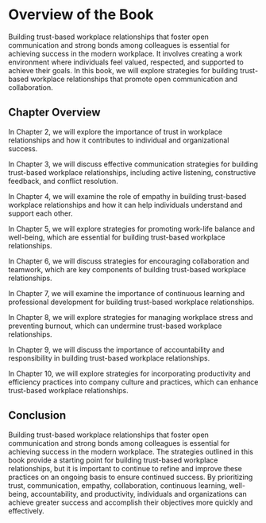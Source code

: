 Overview of the Book
=============================================

Building trust-based workplace relationships that foster open communication and strong bonds among colleagues is essential for achieving success in the modern workplace. It involves creating a work environment where individuals feel valued, respected, and supported to achieve their goals. In this book, we will explore strategies for building trust-based workplace relationships that promote open communication and collaboration.

Chapter Overview
----------------

In Chapter 2, we will explore the importance of trust in workplace relationships and how it contributes to individual and organizational success.

In Chapter 3, we will discuss effective communication strategies for building trust-based workplace relationships, including active listening, constructive feedback, and conflict resolution.

In Chapter 4, we will examine the role of empathy in building trust-based workplace relationships and how it can help individuals understand and support each other.

In Chapter 5, we will explore strategies for promoting work-life balance and well-being, which are essential for building trust-based workplace relationships.

In Chapter 6, we will discuss strategies for encouraging collaboration and teamwork, which are key components of building trust-based workplace relationships.

In Chapter 7, we will examine the importance of continuous learning and professional development for building trust-based workplace relationships.

In Chapter 8, we will explore strategies for managing workplace stress and preventing burnout, which can undermine trust-based workplace relationships.

In Chapter 9, we will discuss the importance of accountability and responsibility in building trust-based workplace relationships.

In Chapter 10, we will explore strategies for incorporating productivity and efficiency practices into company culture and practices, which can enhance trust-based workplace relationships.

Conclusion
----------

Building trust-based workplace relationships that foster open communication and strong bonds among colleagues is essential for achieving success in the modern workplace. The strategies outlined in this book provide a starting point for building trust-based workplace relationships, but it is important to continue to refine and improve these practices on an ongoing basis to ensure continued success. By prioritizing trust, communication, empathy, collaboration, continuous learning, well-being, accountability, and productivity, individuals and organizations can achieve greater success and accomplish their objectives more quickly and effectively.


